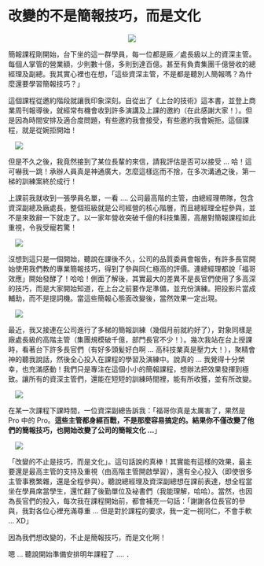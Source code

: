 # 改變的不是簡報技巧，而是文化 

<div style="clear: both; text-align: center;"><a href="http://2.bp.blogspot.com/-Ajuh2dzJ29o/VhYeFw0ATJI/AAAAAAAAPJU/MTVs7TQ4EOY/s1600/image_thumb_5dafa72489f4fe702cfdd9a8ae3898a0.png" style="margin-left: 1em; margin-right: 1em;"><img border="0" src="http://2.bp.blogspot.com/-Ajuh2dzJ29o/VhYeFw0ATJI/AAAAAAAAPJU/MTVs7TQ4EOY/s1600/image_thumb_5dafa72489f4fe702cfdd9a8ae3898a0.png"/></a></div>
<p>簡報課程剛開始，台下坐的這一群學員，每一位都是廠／處長級以上的資深主管。每個人掌管的營業額，少則數十億，多則到達百億。甚至有負責集團千億營收的總經理及副總。我其實心裡也在想，「這些資深主管，不是都是聽別人簡報嗎？為什麼還要學習簡報技巧？」</p>
<p>這個課程從邀約階段就讓我印象深刻。自從出了《上台的技術》這本書，並登上商業周刊報導後，就經常有機會收到許多演講及上課的邀約（在此感謝大家！）。但是因為時間安排及適合度問題，有些邀約我會接受，有些邀約我會婉拒。這個課程，就是從婉拒開始！<br/><a name="more"></a></p>
<p><a href="http://2.bp.blogspot.com/-_i7UlQBvkxg/VhYeF5n-7tI/AAAAAAAAPJY/fLaO0JSzV7o/s1600/image_thumb_457169aa301944c098dc7e80f9915830.png" style="margin-left: 1em; margin-right: 1em; text-align: center;"><img border="0" src="http://2.bp.blogspot.com/-_i7UlQBvkxg/VhYeF5n-7tI/AAAAAAAAPJY/fLaO0JSzV7o/s1600/image_thumb_457169aa301944c098dc7e80f9915830.png"/></a></p>
<p>但是不久之後，我竟然接到了某位長輩的來信，請我評估是否可以接受 … 哈！這可嚇我一跳！承辦人員真是神通廣大，怎麼這樣迄而不捨，在多次溝通之後，第一梯的訓練案終於成行！</p>
<p>上課前我就收到一張學員名單，一看 …. 公司最高階的主管，由總經理帶隊，包含資深副總及廠處長，整個班級就是公司經營的核心階層，而且總經理全程參與，並不是來致辭一下就走了。以一家年營收突破千億的科技集團，高層對簡報課程如此重視，令我受寵若驚！</p>
<p><a href="http://1.bp.blogspot.com/-_UmVOnOV23U/VhYeH8EqOmI/AAAAAAAAPJo/TlUziTftKaQ/s1600/image_thumb_61dbfc490e4ea08f97233035164d4ef7.png" style="margin-left: 1em; margin-right: 1em; text-align: center;"><img border="0" src="http://1.bp.blogspot.com/-_UmVOnOV23U/VhYeH8EqOmI/AAAAAAAAPJo/TlUziTftKaQ/s1600/image_thumb_61dbfc490e4ea08f97233035164d4ef7.png"/></a></p>
<p>沒想到這只是一個開始，聽說在課後不久，公司的品質委員會報告，有許多長官開始使用我們教的專業簡報技巧，得到了參與同仁極高的評價。連總經理都說「福哥效應」開始發酵了！哈哈！側面了解後，其實最大的差異不是長官們使用了多高深的技巧，而是大家開始知道，在上台之前要作足準備，並充份演練。把投影片當成輔助，而不是提詞機。當這些簡報心態面改變後，當然效果一定出現。</p>
<p><a href="http://1.bp.blogspot.com/-VwfFU4kt4Io/VhYeF9Jzo9I/AAAAAAAAPJQ/JXQHpAASIFs/s1600/image_thumb_47fef2cc6328b364ab963db84ab9ad30.png" style="margin-left: 1em; margin-right: 1em; text-align: center;"><img border="0" src="http://1.bp.blogspot.com/-VwfFU4kt4Io/VhYeF9Jzo9I/AAAAAAAAPJQ/JXQHpAASIFs/s1600/image_thumb_47fef2cc6328b364ab963db84ab9ad30.png"/></a></p>
<p>最近，我又接連在公司進行了多梯的簡報訓練（幾個月前就約好了），對象同樣是廠處長級的高階主管（集團規模破千億，部門長官不少！）。幾次我站在台上授課時，看著台下許多長官們（有好多頭髪好白啊 … 高科技業真是壓力大！），聚精會神的聽我說話，然後全心投入在課程的學習及演練中。說真的 … 我覺得十分榮幸，也充滿感動！我們只是專注在這個小小的簡報課程，想辦法把效果發揮到極致。讓所有的資深主管們，還能在短短的訓練時間裡，能有所收獲，並有所改變。</p>
<p><a href="http://1.bp.blogspot.com/-13q69f8pgCQ/VhYeH7ODLaI/AAAAAAAAPJs/Hwctw1mz_PE/s1600/image_thumb_c1a1a41f4b67235b6e8c4772c578bd28.png" style="margin-left: 1em; margin-right: 1em; text-align: center;"><img border="0" src="http://1.bp.blogspot.com/-13q69f8pgCQ/VhYeH7ODLaI/AAAAAAAAPJs/Hwctw1mz_PE/s1600/image_thumb_c1a1a41f4b67235b6e8c4772c578bd28.png"/></a></p>
<p>在某一次課程下課時間，一位資深副總告訴我：「福哥你真是太厲害了，果然是 Pro 中的 Pro。<b>這些主管都身經百戰，不是那麼容易搞定的。結果你不僅改變了他們的簡報技巧，也開始改變了公司的簡報文化 …</b>」</p>
<p><a href="http://1.bp.blogspot.com/-jUhrT2L60fE/VhYeIJ0FCiI/AAAAAAAAPJw/e1yf78U_Dos/s1600/image_thumb_d1544d75eff3cf1122ad9312f440aea0.png" style="margin-left: 1em; margin-right: 1em; text-align: center;"><img border="0" src="http://1.bp.blogspot.com/-jUhrT2L60fE/VhYeIJ0FCiI/AAAAAAAAPJw/e1yf78U_Dos/s1600/image_thumb_d1544d75eff3cf1122ad9312f440aea0.png"/></a></p>
<p>「改變的不止是技巧，而是文化」。這句話說的真棒！其實能有這樣的效果，最主要還是最高主管的支持及重視（由高階主管開啟學習），還有全心投入（即使很多主管事務繁雜，還是全程參與）。聽說總經理及資深副總想在課前表達，想全程當坐在學員席當學生，還忙翻了後勤單位及袐書們（我能理解，哈哈）。當然，也因為長官們的投入，每次我在課程開始前，都會補充一句話：「謝謝各位長官的參與，我對各位心裡充滿尊重 … 但是對於課程的要求，我一定一視同仁，不會手軟 … XD」</p>
<p>因為我們想改變的，不止是簡報技巧，而是文化啊！</p>
<p>嗯 … 聽說開始準備安排明年課程了 …. ．</p>